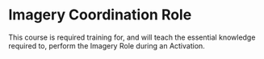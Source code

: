 # Imagery Coordination Role


This course is required training for, and will teach the essential knowledge required to, perform the Imagery Role during an Activation.